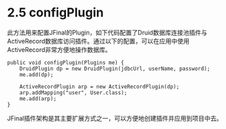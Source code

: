 # 2.5 configPlugin
此方法用来配置JFinal的Plugin，如下代码配置了Druid数据库连接池插件与ActiveRecord数据库访问插件。通过以下的配置，可以在应用中使用ActiveRecord非常方便地操作数据库。
```
public void configPlugin(Plugins me) {
    DruidPlugin dp = new DruidPlugin(jdbcUrl, userName, password);
    me.add(dp);
    
    ActiveRecordPlugin arp = new ActiveRecordPlugin(dp);
    arp.addMapping("user", User.class);
    me.add(arp);
}
```
JFinal插件架构是其主要扩展方式之一，可以方便地创建插件并应用到项目中去。